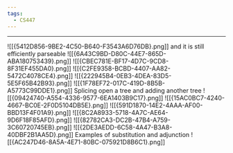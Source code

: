 ```yaml
---
tags:
  - CS447
---
```

---
![[{5412D856-9BE2-4C50-B640-F3543A6D76DB}.png]]
and it is still efficiently parseable
![[{6A43C9BD-D80C-44E7-865D-ABA180753439}.png]]
![[{CBEC781E-BF17-4D7C-9CD8-8F31EF455DA0}.png]]
![[{C2FE9358-BCBD-4407-AA82-5472C4078CE4}.png]]
![[{222945B4-0EB3-4DEA-83D5-5E5F65B42B93}.png]]
![[{1F78EF72-017C-419D-8B5B-A5773C99DDE1}.png]]
Splicing open a tree and adding another tree 
![[{09424740-A554-4336-9577-6EA1403B9C17}.png]]
![[{15AC0BC7-4240-4667-BC0E-2F0D5104DB5E}.png]]
![[{591D1870-14E2-4AAA-AF00-BBD13F4F01A9}.png]]
![[{8C2A8933-5718-4A7C-AE64-9D6F18F85AFD}.png]]
![[{82782CA3-DC2B-47B4-A759-3C60720745EB}.png]]
![[{2DE3AEDD-6C58-4A47-B3A8-40DBF2B1AA5D}.png]]
Examples of substitution and adjunction
![[{AC247D46-8A5A-4E71-80BC-075921D8B6C1}.png]]
